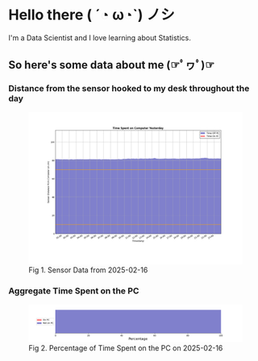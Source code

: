 
# Hello there ( ´◔ ω◔`) ノシ

I'm a Data Scientist and I love learning about Statistics.

## So here's some data about me (☞ﾟヮﾟ)☞


### Distance from the sensor hooked to my desk throughout the day
<figure>
  <picture>
    <source media="(prefers-color-scheme: dark)" srcset="Pi/readme/graphs/lineplot/dark-plot-2025-02-16.png">
    <source media="(prefers-color-scheme: light)" srcset="Pi/readme/graphs/lineplot/light-plot-2025-02-16.png">
    <img alt="Shows a black logo in light color mode and a white one in dark color mode." src="Pi/readme/graphs/lineplot/light-plot-2025-02-16.png">
  </picture>
  <figcaption>Fig 1. Sensor Data from 2025-02-16</figcaption>
</figure>



### Aggregate Time Spent on the PC
<figure>
  <picture>
    <source media="(prefers-color-scheme: dark)" srcset="Pi/readme/graphs/barplot/dark-plot-2025-02-16.png">
    <source media="(prefers-color-scheme: light)" srcset="Pi/readme/graphs/barplot/light-plot-2025-02-16.png">
    <img alt="Shows a black logo in light color mode and a white one in dark color mode." src="Pi/readme/graphs/barplot/light-plot-2025-02-16.png">
  </picture>
  <figcaption>Fig 2. Percentage of Time Spent on the PC on 2025-02-16</figcaption>
</figure>
